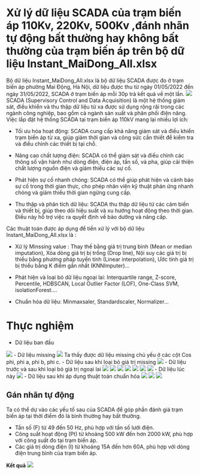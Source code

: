 # Xử lý dữ liệu SCADA của trạm biến áp 110Kv, 220Kv, 500Kv ,đánh nhãn tự động bất thường hay không bất thường của trạm biến áp trên bộ dữ liệu Instant_MaiDong_All.xlsx
Bộ dữ liệu Instant_MaiDong_All.xlsx là bộ dữ liệu SCADA được đo ở trạm biến áp phường Mai Động, Hà Nội, dữ liệu được thu từ ngày 01/05/2022 đến ngày 31/05/2022, SCADA ở trạm biến áp mỗi 30p trả kết quả về một lần.
<img src=".\images\chuthich.jpg">
SCADA (Supervisory Control and Data Acquisition) là một hệ thống giám sát, điều khiển và thu thập dữ liệu từ xa được sử dụng rộng rãi trong các ngành công nghiệp, bao gồm cả ngành sản xuất và phân phối điện năng. 
Việc lắp đặt hệ thống SCADA tại trạm biến áp 110kV mang lại nhiều lợi ích:

- Tối ưu hóa hoạt động: SCADA cung cấp khả năng giám sát và điều khiển trạm biến áp từ xa, giúp giảm thời gian và công sức cần thiết để kiểm tra và điều chỉnh các thiết bị tại chỗ.

- Nâng cao chất lượng điện: SCADA có thể giám sát và điều chỉnh các thông số vận hành như dòng điện, điện áp, tần số, và pha, giúp cải thiện chất lượng nguồn điện và giảm thiểu các sự cố.

- Phát hiện sự cố nhanh chóng: SCADA có thể giúp phát hiện và cảnh báo sự cố trong thời gian thực, cho phép nhân viên kỹ thuật phản ứng nhanh chóng và giảm thiểu thời gian ngừng cung cấp.

- Thu thập và phân tích dữ liệu: SCADA thu thập dữ liệu từ các cảm biến và thiết bị, giúp theo dõi hiệu suất và xu hướng hoạt động theo thời gian. Điều này hỗ trợ việc ra quyết định về bảo dưỡng và nâng cấp.

Các thuật toán được áp dụng để tiền xử lý với bộ dữ liệu Instant_MaiDong_All.xlsx  là :

- Xử lý Minssing value :
	Thay thế bằng giá trị trung bình (Mean or median imputation),
	Xóa dòng giá trị bị trống (Drop line),
	Nội suy các giá trị bị thiếu bằng phương pháp tuyến tính (Linear interpolation),
	Ước tính giá trị bị thiếu bằng K điểm gần nhất (KNNImputer)…
	
- Phát hiện và loại bỏ dữ liệu ngoại lai:
	Interquartile range,
	Z-score,
	Percentile,
	HDBSCAN,
	Local Outlier Factor (LOF),
	One-Class SVM,
	isolationForest….

- Chuẩn hóa dữ liệu:
	Minmaxsaler,
	Standardscaler,
	Normalizer…
# Thực nghiệm
- Dữ liệu ban đầu
<img src=".\images\dulieubandau.jpg">
- Dữ liệu missing
<img src=".\images\datamissing.png">
Ta thấy được dữ liệu missing chủ yếu ở các cột Cos phi, phi a, phi b, phi c.
- Dữ liệu sau khi loại bỏ giá trị missing
<img src=".\images\datanomissing.png">
- Dữ liệu trước và sau khi loại bỏ giá trị ngoại lai
<img src=".\images\F(Hz).jpg">
<img src=".\images\Pt(kW).jpg">
<img src=".\images\Qt(kVAR).jpg">
<img src=".\images\Ia(A).jpg">
<img src=".\images\Cos phi.jpg">
<img src=".\images\phi a.jpg">
<img src=".\images\Ua(V).jpg">
- Dữ liệu lúc này
<img src=".\images\dulieusausuly.jpg">
- Dữ liệu sau khi áp dụng thuật toán chuẩn hóa
<img src=".\images\chuanhoa1.jpg">
<img src=".\images\chuan2.jpg">
<img src=".\images\chuan3.jpg">

## Gán nhãn tự động
Ta có thể dự vào các yếu tố sau của SCADA để góp phần đánh giá trạm biến áp tại thời điểm đó là bình thường hay bất thường.
- Tần số (F) từ 49 đến 50 Hz, phù hợp với tần số lưới điện.
- Công suất hoạt động (Pt) từ khoảng 500 kW đến hơn 2000 kW, phù hợp với công suất đo tại trạm biến áp.
- Các giá trị dòng điện (I) từ khoảng 15A đến hơn 60A, phù hợp với dòng điện trung bình của trạm biến áp.

**Kết quả**
<img src=".\images\datadanhnhan.jpg">
